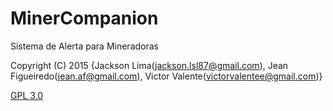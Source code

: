 # MinerCompanion
Sistema de Alerta para Mineradoras

Copyright (C) 2015  {Jackson Lima(jackson.lsl87@gmail.com), Jean Figueiredo(jean.af@gmail.com), Victor Valente(victorvalentee@gmail.com)}

[GPL 3.0](https://github.com/jackson7am/D.A.B./blob/master/LICENSE)
